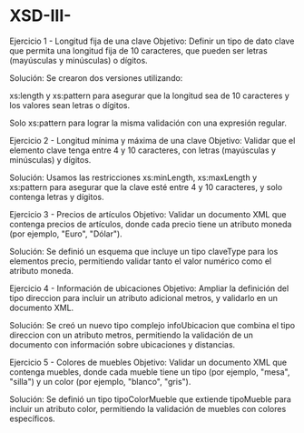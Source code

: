 # XSD-III-
Ejercicio 1 - Longitud fija de una clave
Objetivo: Definir un tipo de dato clave que permita una longitud fija de 10 caracteres, que pueden ser letras (mayúsculas y minúsculas) o dígitos.

Solución: Se crearon dos versiones utilizando:

xs:length y xs:pattern para asegurar que la longitud sea de 10 caracteres y los valores sean letras o dígitos.

Solo xs:pattern para lograr la misma validación con una expresión regular.

Ejercicio 2 - Longitud mínima y máxima de una clave
Objetivo: Validar que el elemento clave tenga entre 4 y 10 caracteres, con letras (mayúsculas y minúsculas) y dígitos.

Solución: Usamos las restricciones xs:minLength, xs:maxLength y xs:pattern para asegurar que la clave esté entre 4 y 10 caracteres, y solo contenga letras y dígitos.

Ejercicio 3 - Precios de artículos
Objetivo: Validar un documento XML que contenga precios de artículos, donde cada precio tiene un atributo moneda (por ejemplo, "Euro", "Dólar").

Solución: Se definió un esquema que incluye un tipo claveType para los elementos precio, permitiendo validar tanto el valor numérico como el atributo moneda.

Ejercicio 4 - Información de ubicaciones
Objetivo: Ampliar la definición del tipo direccion para incluir un atributo adicional metros, y validarlo en un documento XML.

Solución: Se creó un nuevo tipo complejo infoUbicacion que combina el tipo direccion con un atributo metros, permitiendo la validación de un documento con información sobre ubicaciones y distancias.

Ejercicio 5 - Colores de muebles
Objetivo: Validar un documento XML que contenga muebles, donde cada mueble tiene un tipo (por ejemplo, "mesa", "silla") y un color (por ejemplo, "blanco", "gris").

Solución: Se definió un tipo tipoColorMueble que extiende tipoMueble para incluir un atributo color, permitiendo la validación de muebles con colores específicos.
